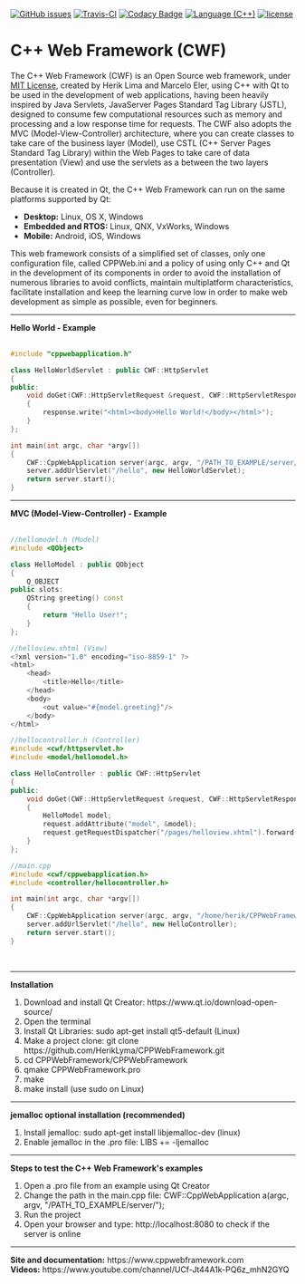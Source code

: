 [![GitHub issues](https://img.shields.io/github/issues/HerikLyma/CPPWebFramework.svg)](https://github.com/HerikLyma/CPPWebFramework/issues)
[![Travis-CI](https://travis-ci.org/HerikLyma/CPPWebFramework.svg?branch=master)](https://travis-ci.org/HerikLyma/CPPWebFramework)
[![Codacy Badge](https://api.codacy.com/project/badge/Grade/8b818182369744f0af42a52785f7b5fe)](https://www.codacy.com/app/HerikLyma/CPPWebFramework?utm_source=github.com&amp;utm_medium=referral&amp;utm_content=HerikLyma/CPPWebFramework&amp;utm_campaign=Badge_Grade)
[![Language (C++)](https://img.shields.io/badge/powered_by-C++-green.svg?style=flat-square)](https://isocpp.org/)
[![license](https://img.shields.io/github/license/mashape/apistatus.svg)](https://github.com/HerikLyma/CPPWebFramework/blob/master/LICENSE.txt)


# C++ Web Framework (CWF)



The C++ Web Framework (CWF) is an Open Source web framework, under <a href="https://github.com/HerikLyma/CPPWebFramework/blob/master/LICENSE.txt">MIT License</a>, 
created by Herik Lima and Marcelo Eler, using C++ with Qt to be used in the development of web applications, having been heavily inspired by 
Java Servlets, JavaServer Pages Standard Tag Library (JSTL), designed to consume few computational resources such as memory and processing and a low response time for requests. The CWF also adopts the MVC (Model-View-Controller) architecture, where you can create classes to take care of the business layer (Model), use CSTL (C++ Server Pages Standard Tag Library) within the Web Pages to take care of data presentation (View) and use the servlets as a between the two layers (Controller). 

Because it is created in Qt, the C++ Web Framework can run on the same platforms supported by Qt:

<ul>
    <li><b>Desktop:</b> Linux, OS X, Windows</li>
    <li><b>Embedded and RTOS:</b> Linux, QNX, VxWorks, Windows</li>
    <li><b>Mobile:</b> Android, iOS, Windows</li>
</ul>

This web framework consists of a simplified set of classes, only one configuration file, called CPPWeb.ini and a policy of using only C++ and Qt in the development of its components in order to avoid the installation of numerous libraries to avoid conflicts, maintain multiplatform characteristics, facilitate installation and keep the learning curve low in order to make web development as simple as possible, 
even for beginners.

<hr/><b>Hello World - Example</b></br></br>

```cpp
#include "cppwebapplication.h"

class HelloWorldServlet : public CWF::HttpServlet
{
public:
    void doGet(CWF::HttpServletRequest &request, CWF::HttpServletResponse &response) override
    {
        response.write("<html><body>Hello World!</body></html>");
    }
};

int main(int argc, char *argv[])
{
    CWF::CppWebApplication server(argc, argv, "/PATH_TO_EXAMPLE/server/");
    server.addUrlServlet("/hello", new HelloWorldServlet);
    return server.start();
}
```

<hr/><b>MVC (Model-View-Controller) - Example</b></br></br>

```cpp
//hellomodel.h (Model)
#include <QObject>

class HelloModel : public QObject
{
    Q_OBJECT
public slots:
    QString greeting() const
    {
        return "Hello User!";
    }
};

//helloview.xhtml (View)
<?xml version="1.0" encoding="iso-8859-1" ?>
<html>
    <head>
        <title>Hello</title>
    </head>
    <body>
        <out value="#{model.greeting}"/>
    </body>
</html>

//hellocontroller.h (Controller)
#include <cwf/httpservlet.h>
#include <model/hellomodel.h>

class HelloController : public CWF::HttpServlet
{
public:
    void doGet(CWF::HttpServletRequest &request, CWF::HttpServletResponse &response) override
    {
        HelloModel model;
        request.addAttribute("model", &model);
        request.getRequestDispatcher("/pages/helloview.xhtml").forward(request, response);
    }
};

//main.cpp
#include <cwf/cppwebapplication.h>
#include <controller/hellocontroller.h>

int main(int argc, char *argv[])
{
    CWF::CppWebApplication server(argc, argv, "/home/herik/CPPWebFramework/examples/HelloMVC/server");
    server.addUrlServlet("/hello", new HelloController);
    return server.start();
}
```

</br><hr/><b>Installation</b></br>
<ol>
    <li>Download and install Qt Creator: https://www.qt.io/download-open-source/</li>
    <li>Open the terminal</li>
    <li>Install Qt Libraries: sudo apt-get install qt5-default (Linux)</li>
    <li>Make a project clone: git clone https://github.com/HerikLyma/CPPWebFramework.git</li>
    <li>cd CPPWebFramework/CPPWebFramework</li>
    <li>qmake CPPWebFramework.pro</li>
    <li>make</li>
    <li>make install (use sudo on Linux)</li>
</ol><hr/>

<b>jemalloc optional installation (recommended)</b></br>
<ol>
    <li>Install jemalloc: sudo apt-get install libjemalloc-dev (linux)</li>
    <li>Enable jemalloc in the .pro file: LIBS += -ljemalloc</li>
</ol><hr/>

<b>Steps to test the C++ Web Framework's examples</b></br>
<ol>
    <li>Open a .pro file from an example using Qt Creator</li>
    <li>Change the path in the main.cpp file: CWF::CppWebApplication a(argc, argv, "/PATH_TO_EXAMPLE/server/");</li>
    <li>Run the project</li>
    <li>Open your browser and type: http://localhost:8080 to check if the server is online</li>
</ol>

<hr/><b>Site and documentation:</b> https://www.cppwebframework.com <br>
<b>Videos:</b> https://www.youtube.com/channel/UCf-Jt44A1k-PQ6z_mhN2GYQ
